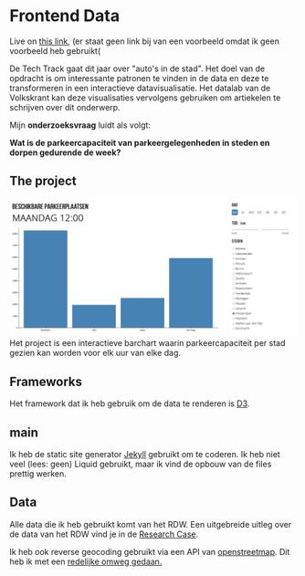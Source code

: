 # Frontend Data
Live on [this link](https://itsguus.github.io/frontend-data/), (er staat geen link bij van een voorbeeld omdat ik geen voorbeeld heb gebruikt(

De Tech Track gaat dit jaar over "auto's in de stad". Het doel van de opdracht is om interessante patronen te vinden in de data en deze te transformeren in een interactieve datavisualisatie. Het datalab van de Volkskrant kan deze visualisaties vervolgens gebruiken om artiekelen te schrijven over dit onderwerp.

Mijn **onderzoeksvraag** luidt als volgt: 

**Wat is de parkeercapaciteit van parkeergelegenheden in steden en dorpen gedurende de week?**

## The project
![Screenshot](/img/screenshot.png)
Het project is een interactieve barchart waarin parkeercapaciteit per stad gezien kan worden voor elk uur van elke dag.

## Frameworks
Het framework dat ik heb gebruik om de data te renderen is [D3](https://d3js.org/). 

## main
Ik heb de static site generator [Jekyll](https://jekyllrb.com/) gebruikt om te coderen. Ik heb niet veel (lees: geen) Liquid gebruikt, maar ik vind de opbouw van de files prettig werken.

## Data
Alle data die ik heb gebruikt komt van het RDW. Een uitgebreide uitleg over de data van het RDW vind je in de [Research Case](https://github.com/itsguus/frontend-data/wiki/Research-Case).

Ik heb ook reverse geocoding gebruikt via een API van [openstreetmap](https://wiki.openstreetmap.org/wiki/API). Dit heb ik met een [redelijke omweg gedaan.](https://github.com/itsguus/frontend-data/wiki/Reverse-Geocoding-data-verzamelen)
